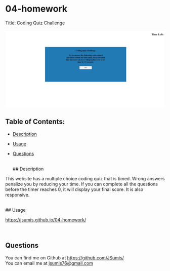 # 04-homework

Title: Coding Quiz Challenge

<img src="./assets/images/screencap.jpg" alt="screencap from finished live webpage" />

## Table of Contents:

- [Description](#description)
- [Usage](#usage)
- [Questions](#questions)

  <br />
  ## Description

This website has a multiple choice coding quiz that is timed. Wrong answers penalize you by reducing your time. If you can complete all the questions before the timer reaches 0, it will display your final score. It is also responsive.

  <br />
  ## Usage

https://jsumis.github.io/04-homework/

 <br />

## Questions

You can find me on Github at https://github.com/JSumis/
<br />
You can email me at jsumis76@gmail.com
